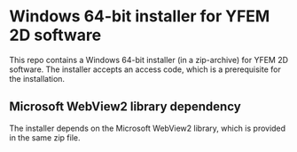 # Windows 64-bit installer for YFEM 2D software
This repo contains a Windows 64-bit installer (in a zip-archive) for YFEM 2D software. The installer accepts an access code, which is a prerequisite for the installation.

## Microsoft WebView2 library dependency
The installer depends on the Microsoft WebView2 library, which is provided in the same zip file.